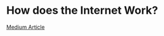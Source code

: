 # How does the Internet Work?

[Medium Article](https://medium.com/@User3141592/how-does-the-internet-work-edc2e22e7eb8)
